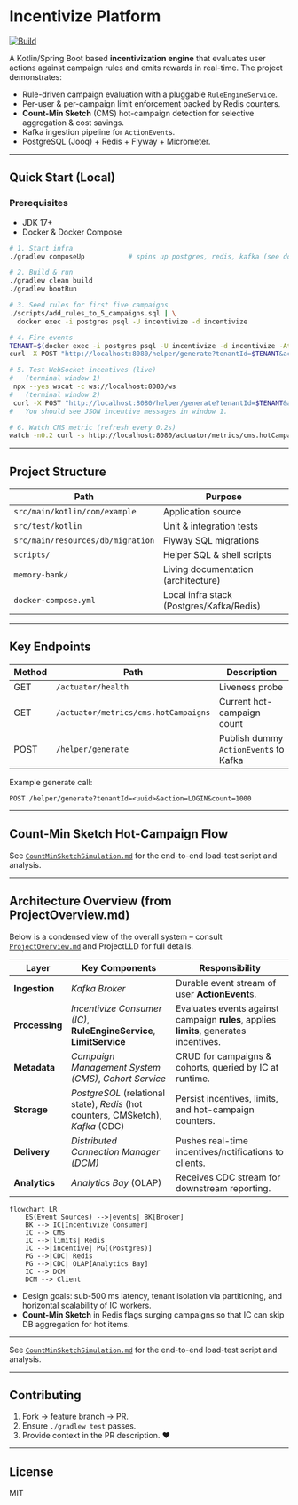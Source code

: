 # Incentivize Platform

[![Build](https://github.com/abhirup009/incentivize/actions/workflows/gradle.yml/badge.svg)](https://github.com/abhirup009/incentivize/actions)

A Kotlin/Spring Boot based **incentivization engine** that evaluates user actions against campaign rules and emits rewards in real-time. The project demonstrates:

* Rule-driven campaign evaluation with a pluggable `RuleEngineService`.
* Per-user & per-campaign limit enforcement backed by Redis counters.
* **Count-Min Sketch** (CMS) hot-campaign detection for selective aggregation & cost savings.
* Kafka ingestion pipeline for `ActionEvent`s.
* PostgreSQL (Jooq) + Redis + Flyway + Micrometer.

---

## Quick Start (Local)

### Prerequisites
* JDK 17+
* Docker & Docker Compose

```bash
# 1. Start infra
./gradlew composeUp           # spins up postgres, redis, kafka (see docker-compose.yml)

# 2. Build & run
./gradlew clean build
./gradlew bootRun

# 3. Seed rules for first five campaigns
./scripts/add_rules_to_5_campaigns.sql | \
  docker exec -i postgres psql -U incentivize -d incentivize

# 4. Fire events
TENANT=$(docker exec -i postgres psql -U incentivize -d incentivize -At -c "select tenant_id from campaign limit 1")
curl -X POST "http://localhost:8080/helper/generate?tenantId=$TENANT&action=LOGIN&count=2500"

# 5. Test WebSocket incentives (live)
#   (terminal window 1)
 npx --yes wscat -c ws://localhost:8080/ws
#   (terminal window 2)
 curl -X POST "http://localhost:8080/helper/generate?tenantId=$TENANT&action=LOGIN&count=5"
#   You should see JSON incentive messages in window 1.

# 6. Watch CMS metric (refresh every 0.2s)
watch -n0.2 curl -s http://localhost:8080/actuator/metrics/cms.hotCampaigns | jq .measurements[0].value
```

---

## Project Structure

| Path                                | Purpose                               |
|-------------------------------------|---------------------------------------|
| `src/main/kotlin/com/example`       | Application source                    |
| `src/test/kotlin`                   | Unit & integration tests              |
| `src/main/resources/db/migration`   | Flyway SQL migrations                 |
| `scripts/`                          | Helper SQL & shell scripts            |
| `memory-bank/`                      | Living documentation (architecture)   |
| `docker-compose.yml`                | Local infra stack (Postgres/Kafka/Redis) |

---

## Key Endpoints

| Method | Path | Description |
|--------|------|-------------|
| GET    | `/actuator/health`          | Liveness probe |
| GET    | `/actuator/metrics/cms.hotCampaigns` | Current hot-campaign count |
| POST   | `/helper/generate`          | Publish dummy `ActionEvent`s to Kafka |

Example generate call:
```text
POST /helper/generate?tenantId=<uuid>&action=LOGIN&count=1000
```

---

## Count-Min Sketch Hot-Campaign Flow
See [`CountMinSketchSimulation.md`](./CountMinSketchSimulation.md) for the end-to-end load-test script and analysis.

---

## Architecture Overview (from ProjectOverview.md)
Below is a condensed view of the overall system – consult [`ProjectOverview.md`](./ProjectOverview.md) and ProjectLLD for full details.

| Layer | Key Components | Responsibility |
|-------|----------------|----------------|
| **Ingestion** | *Kafka Broker* | Durable event stream of user **ActionEvent**s. |
| **Processing** | *Incentivize Consumer (IC)*, **RuleEngineService**, **LimitService** | Evaluates events against campaign **rules**, applies **limits**, generates incentives. |
| **Metadata** | *Campaign Management System (CMS)*, *Cohort Service* | CRUD for campaigns & cohorts, queried by IC at runtime. |
| **Storage** | *PostgreSQL* (relational state), *Redis* (hot counters, CMSketch), *Kafka* (CDC) | Persist incentives, limits, and hot-campaign counters. |
| **Delivery** | *Distributed Connection Manager (DCM)* | Pushes real-time incentives/notifications to clients. |
| **Analytics** | *Analytics Bay* (OLAP) | Receives CDC stream for downstream reporting. |

```mermaid
flowchart LR
    ES(Event Sources) -->|events| BK[Broker]
    BK --> IC[Incentivize Consumer]
    IC --> CMS
    IC -->|limits| Redis
    IC -->|incentive| PG[(Postgres)]
    PG -->|CDC| Redis
    PG -->|CDC| OLAP[Analytics Bay]
    IC --> DCM
    DCM --> Client
```

* Design goals: sub-500 ms latency, tenant isolation via partitioning, and horizontal scalability of IC workers.
* **Count-Min Sketch** in Redis flags surging campaigns so that IC can skip DB aggregation for hot items.

---
See [`CountMinSketchSimulation.md`](./CountMinSketchSimulation.md) for the end-to-end load-test script and analysis.

---

## Contributing
1. Fork → feature branch → PR.
2. Ensure `./gradlew test` passes.
3. Provide context in the PR description. :heart:

---

## License
MIT
